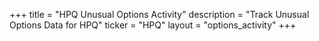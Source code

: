 +++
title = "HPQ Unusual Options Activity"
description = "Track Unusual Options Data for HPQ"
ticker = "HPQ"
layout = "options_activity"
+++

